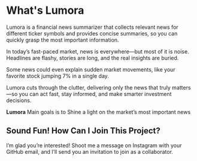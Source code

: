 # What's Lumora

Lumora is a financial news summarizer that collects relevant news for different ticker symbols and provides concise
summaries, so you can quickly grasp the most important information.

In today’s fast-paced market, news is everywhere—but most of it is noise. Headlines are flashy, stories are long, and
the real insights are buried.

Some news could even explain sudden market movements, like your favorite stock jumping 7% in a single day.

Lumora cuts through the clutter, delivering only the news that truly matters—so you can act fast, stay informed, and
make smarter investment decisions.

**Lumora** Main goals is to Shine a light on the market’s most important news

## Sound Fun! How Can I Join This Project?

I’m glad you’re interested! Shoot me a message on Instagram with your GitHub email, and I’ll send you an invitation to
join as a collaborator.
